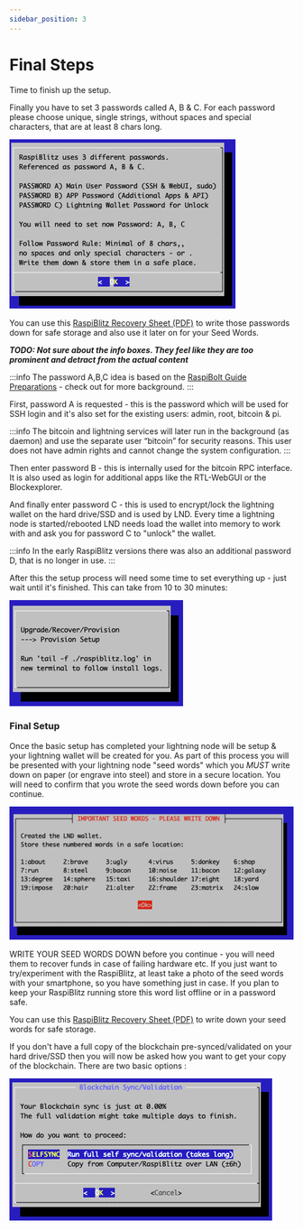 ```yaml
---
sidebar_position: 3
---
```


# Final Steps
Time to finish up the setup.

Finally you have to set 3 passwords called A, B & C.
For each password please choose unique, single strings, without spaces and special characters, that are at least 8 chars long.

![SSH2](../../../static/img/ssh2-passwords.png)

You can use this [RaspiBlitz Recovery Sheet (PDF)](https://github.com/rootzoll/raspiblitz/raw/v1.7/home.admin/assets/RaspiBlitzRecoverySheet.pdf) to write those passwords down for safe storage and also use it later on for your Seed Words.

___TODO: Not sure about the info boxes. They feel like they are too prominent and detract from the actual content___

:::info 
The password A,B,C idea is based on the [RaspiBolt Guide Preparations](https://raspibolt.org/guide/raspberry-pi/preparations.html#write-down-your-passwords) - check out for more background.
:::

First, password A is requested - this is the password which will be used for SSH login and it's also set for the existing users: admin, root, bitcoin & pi.

:::info 
The bitcoin and lightning services will later run in the background (as daemon) and use the separate user “bitcoin” for security reasons.
This user does not have admin rights and cannot change the system configuration.
:::

Then enter password B - this is internally used for the bitcoin RPC interface.
It is also used as login for additional apps like the RTL-WebGUI or the Blockexplorer.

And finally enter password C - this is used to encrypt/lock the lightning wallet on the hard drive/SSD and is used by LND.
Every time a lightning node is started/rebooted LND needs load the wallet into memory to work with and ask you for password C to "unlock" the wallet.

:::info
In the early RaspiBlitz versions there was also an additional password D, that is no longer in use.
:::

After this the setup process will need some time to set everything up - just wait until it's finished.
This can take from 10 to 30 minutes:

![SSH4](../../../static/img/ssh4-scripts.png)

### Final Setup

Once the basic setup has completed your lightning node will be setup & your lightning wallet will be created for you.
As part of this process you will be presented with your lightning node "seed words" which you _MUST_ write down on paper (or engrave into steel) and store in a secure location.
You will need to confirm that you wrote the seed words down before you can continue.

![SSH4](../../../static/img/ssh4-seed.png)

WRITE YOUR SEED WORDS DOWN before you continue - you will need them to recover funds in case of failing hardware etc.
If you just want to try/experiment with the RaspiBlitz, at least take a photo of the seed words with your smartphone, so you have something just in case.
If you plan to keep your RaspiBlitz running store this word list offline or in a password safe.

You can use this [RaspiBlitz Recovery Sheet (PDF)](https://github.com/rootzoll/raspiblitz/raw/v1.7/home.admin/assets/RaspiBlitzRecoverySheet.pdf) to write down your seed words for safe storage.

If you don't have a full copy of the blockchain pre-synced/validated on your hard drive/SSD then you will now be asked how you want to get your copy of the blockchain.
There are two basic options :

![SSH4](../../../static/img/ssh4-blockchain.png)

